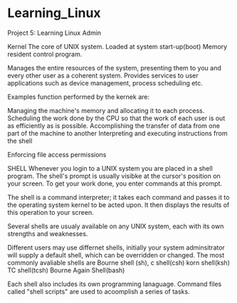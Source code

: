 # Learning_Linux
Project 5: Learning Linux Admin

Kernel
The core of UNIX system. Loaded at system start-up(boot) Memory resident control program.

Manages the entire resources of the system, presenting them to you and every other user as a coherent system. Provides services to user applications such as device management, process scheduling etc.

Examples function performed by the kernek are:

Managing the machine's memory and allocating it to each process.
Scheduling the work done by the CPU so that the work of each user is out as efficiently as is possible.
Accomplishing the transfer of data from one part of the machine to another
Interpreting and executing instructions from the shell

Enforcing file access permissions



SHELL
Whenever you login to a UNIX system you are placed in a shell program. The shell's prompt is usually visibke at the cursor's position on your screen. To get your work done, you enter commands at this prompt.

The shell is a command interpreter; it takes each command and passes it to the operating system kernel to be acted upon. It then displays the results of this operation to your screen.

Several shells are usualy available on any UNIX system, each with its own strengths and weaknesses.

Different users may use differnet shells, initially your system adminsitrator will supply a default shell, which can be overridden or changed. The most commonly avaliable shells are Bourne shell (sh), c shell(csh) korn shell(ksh) TC shell(tcsh) Bourne Again Shell(bash)

Each shell also includes its own programming lanaguage. Command files called "shell scripts" are used to acoomplish a series of tasks.
